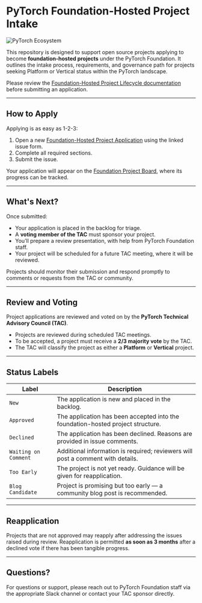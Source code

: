 # PyTorch Foundation-Hosted Project Intake

![PyTorch Ecosystem](https://raw.githubusercontent.com/pytorch/pytorch/0d4cedaa47c7ee22042eb24e87eb3cfe95502404/docs/source/_static/img/pytorch-logo-dark.svg)

This repository is designed to support open source projects applying to become **foundation-hosted projects** under the PyTorch Foundation. It outlines the intake process, requirements, and governance path for projects seeking Platform or Vertical status within the PyTorch landscape.

Please review the [Foundation-Hosted Project Lifecycle documentation](https://github.com/pytorch-fdn/foundation-hosted-project/blob/main/governance/foundation-hosted-project-process.md) before submitting an application.

---

## How to Apply

Applying is as easy as 1-2-3:

1. Open a new [Foundation-Hosted Project Application](https://github.com/pytorch-fdn/foundation-hosted-project/issues/new?assignees=&labels=New&projects=&template=application.yml&title=%3CProject+Name%3E?assignees=&labels=New&projects=&template=application.yml&title=%3CProject+Name%3E) using the linked issue form.
2. Complete all required sections.
3. Submit the issue.

Your application will appear on the [Foundation Project Board](https://github.com/orgs/pytorch-fdn/projects/10/views/1), where its progress can be tracked.

---

## What's Next?

Once submitted:
- Your application is placed in the backlog for triage.
- A **voting member of the TAC** must sponsor your project.
- You’ll prepare a review presentation, with help from PyTorch Foundation staff.
- Your project will be scheduled for a future TAC meeting, where it will be reviewed.

Projects should monitor their submission and respond promptly to comments or requests from the TAC or community.

---

## Review and Voting

Project applications are reviewed and voted on by the **PyTorch Technical Advisory Council (TAC)**.

- Projects are reviewed during scheduled TAC meetings.
- To be accepted, a project must receive a **2/3 majority vote** by the TAC.
- The TAC will classify the project as either a **Platform** or **Vertical** project.

---

## Status Labels

| Label                 | Description                                                                                  |
|----------------------|----------------------------------------------------------------------------------------------|
| `New`                | The application is new and placed in the backlog.                                            |
| `Approved`           | The application has been accepted into the foundation-hosted project structure.              |
| `Declined`           | The application has been declined. Reasons are provided in issue comments.                   |
| `Waiting on Comment` | Additional information is required; reviewers will post a comment with details.              |
| `Too Early`          | The project is not yet ready. Guidance will be given for reapplication.                      |
| `Blog Candidate`     | Project is promising but too early — a community blog post is recommended.                   |

---

## Reapplication

Projects that are not approved may reapply after addressing the issues raised during review. Reapplication is permitted **as soon as 3 months** after a declined vote if there has been tangible progress.

---

## Questions?

For questions or support, please reach out to PyTorch Foundation staff via the appropriate Slack channel or contact your TAC sponsor directly.

